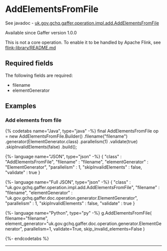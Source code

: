 # AddElementsFromFile
See javadoc - [uk.gov.gchq.gaffer.operation.impl.add.AddElementsFromFile](ref://../../javadoc/gaffer/uk/gov/gchq/gaffer/operation/impl/add/AddElementsFromFile.html)

Available since Gaffer version 1.0.0

This is not a core operation. To enable it to be handled by Apache Flink, see [flink-library/README.md](https://github.com/gchq/Gaffer/blob/master/library/flink-library/README.md)

## Required fields
The following fields are required: 
- filename
- elementGenerator


## Examples

### Add elements from file


{% codetabs name="Java", type="java" -%}
final AddElementsFromFile op = new AddElementsFromFile.Builder()
        .filename("filename")
        .generator(ElementGenerator.class)
        .parallelism(1)
        .validate(true)
        .skipInvalidElements(false)
        .build();

{%- language name="JSON", type="json" -%}
{
  "class" : "AddElementsFromFile",
  "filename" : "filename",
  "elementGenerator" : "ElementGenerator",
  "parallelism" : 1,
  "skipInvalidElements" : false,
  "validate" : true
}

{%- language name="Full JSON", type="json" -%}
{
  "class" : "uk.gov.gchq.gaffer.operation.impl.add.AddElementsFromFile",
  "filename" : "filename",
  "elementGenerator" : "uk.gov.gchq.gaffer.doc.operation.generator.ElementGenerator",
  "parallelism" : 1,
  "skipInvalidElements" : false,
  "validate" : true
}

{%- language name="Python", type="py" -%}
g.AddElementsFromFile( 
  filename="filename", 
  element_generator="uk.gov.gchq.gaffer.doc.operation.generator.ElementGenerator", 
  parallelism=1, 
  validate=True, 
  skip_invalid_elements=False 
)

{%- endcodetabs %}

-----------------------------------------------

